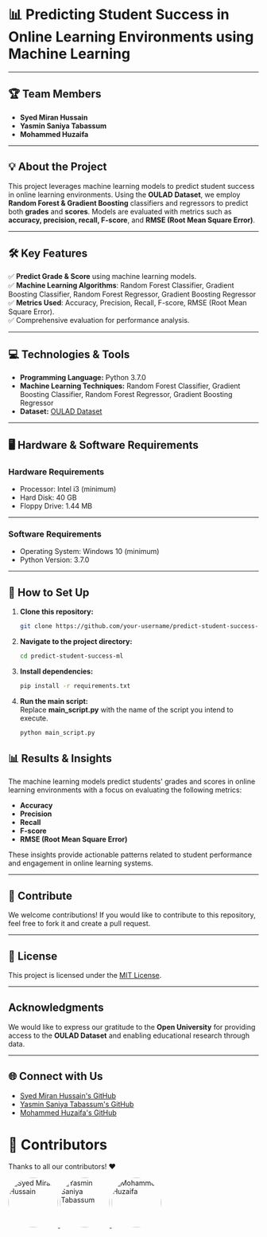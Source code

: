 # 📊 Predicting Student Success in Online Learning Environments using Machine Learning

---

## 🏆 **Team Members**
- **Syed Miran Hussain**
- **Yasmin Saniya Tabassum**  
- **Mohammed Huzaifa**  

---

## 💡 **About the Project**

This project leverages machine learning models to predict student success in online learning environments. Using the **OULAD Dataset**, we employ **Random Forest & Gradient Boosting** classifiers and regressors to predict both **grades** and **scores**. Models are evaluated with metrics such as **accuracy, precision, recall, F-score**, and **RMSE (Root Mean Square Error)**.

---

## 🛠️ **Key Features**

✅ **Predict Grade & Score** using machine learning models.  
✅ **Machine Learning Algorithms**: Random Forest Classifier, Gradient Boosting Classifier, Random Forest Regressor, Gradient Boosting Regressor  
✅ **Metrics Used**: Accuracy, Precision, Recall, F-score, RMSE (Root Mean Square Error).  
✅ Comprehensive evaluation for performance analysis.

---

## 💻 **Technologies & Tools**

- **Programming Language:** Python 3.7.0  
- **Machine Learning Techniques:** Random Forest Classifier, Gradient Boosting Classifier, Random Forest Regressor, Gradient Boosting Regressor  
- **Dataset:** [OULAD Dataset](https://www.open.ac.uk/about/main/about-open-university/open-university-learning-analytics-data)

---

## 🖥️ **Hardware & Software Requirements**

### **Hardware Requirements**  
- Processor: Intel i3 (minimum)  
- Hard Disk: 40 GB  
- Floppy Drive: 1.44 MB  

---

### **Software Requirements**  
- Operating System: Windows 10 (minimum)  
- Python Version: 3.7.0  

---

## 📁 **How to Set Up**

1. **Clone this repository:**  
   ```bash
   git clone https://github.com/your-username/predict-student-success-ml.git

2. **Navigate to the project directory:**
    ```bash
    cd predict-student-success-ml 
    
3. **Install dependencies:**
    ```bash
    pip install -r requirements.txt

4. **Run the main script:**  
   Replace **main_script.py** with the name of the script you intend to execute.  
    ```bash
    python main_script.py
    ```

## 📊 **Results & Insights**

The machine learning models predict students' grades and scores in online learning environments with a focus on evaluating the following metrics:

- **Accuracy**  
- **Precision**  
- **Recall**  
- **F-score**  
- **RMSE (Root Mean Square Error)**  

These insights provide actionable patterns related to student performance and engagement in online learning systems.

---

## 🤝 **Contribute**

We welcome contributions! If you would like to contribute to this repository, feel free to fork it and create a pull request.

---

## 📜 **License**

This project is licensed under the [MIT License](https://opensource.org/licenses/MIT).

---

##  **Acknowledgments**

We would like to express our gratitude to the **Open University** for providing access to the **OULAD Dataset** and enabling educational research through data.

---

## 🌐 **Connect with Us**

- [Syed Miran Hussain's GitHub](https://github.com/syedmiran-38)  
- [Yasmin Saniya Tabassum's GitHub](https://github.com/Saniyaaahh)  
- [Mohammed Huzaifa's GitHub](https://github.com/MohammedHuzaifa786)

# 🎉 Contributors
Thanks to all our contributors! ❤️

<a href="https://github.com/syedmiran-38">
  <img src="https://avatars.githubusercontent.com/syedmiran-38" alt="Syed Miran Hussain" width="100" height="100" style="border-radius:50%;">
</a>
<a href="https://github.com/Saniyaaahh">
  <img src="https://avatars.githubusercontent.com/Saniyaaahh" alt="Yasmin Saniya Tabassum" width="100" height="100" style="border-radius:50%;">
</a>
<a href="https://github.com/MohammedHuzaifa786">
  <img src="https://avatars.githubusercontent.com/MohammedHuzaifa786" alt="Mohammed Huzaifa" width="100" height="100" style="border-radius:50%;">
</a>


